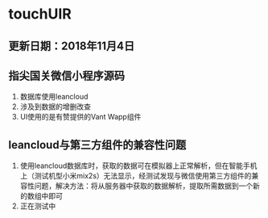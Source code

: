 # touchUIR
## 更新日期：2018年11月4日
## 指尖国关微信小程序源码
1. 数据库使用leancloud
2. 涉及到数据的增删改查
3. UI使用的是有赞提供的Vant Wapp组件
## leancloud与第三方组件的兼容性问题
1. 使用leancloud数据库时，获取的数据可在模拟器上正常解析，但在智能手机上（测试机型小米mix2s）无法显示，经测试发现与微信使用第三方组件的兼容性问题，解决方法：将从服务器中获取的数据解析，提取所需数据到一个新的数组中即可
2. 正在测试中
